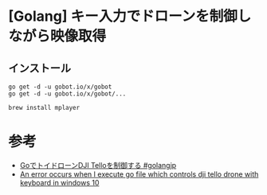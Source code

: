 # [Golang] キー入力でドローンを制御しながら映像取得
## インストール
```
go get -d -u gobot.io/x/gobot
go get -d -u gobot.io/x/gobot/...
```
```
brew install mplayer
```

# 参考
- [GoでトイドローンDJI Telloを制御する #golangjp](https://qiita.com/n0bisuke/items/65bf2c626235419209e1)
- [An error occurs when I execute go file which controls dji tello drone with keyboard in windows 10](https://stackoverflow.com/questions/51841167/an-error-occurs-when-i-execute-go-file-which-controls-dji-tello-drone-with-keybo)